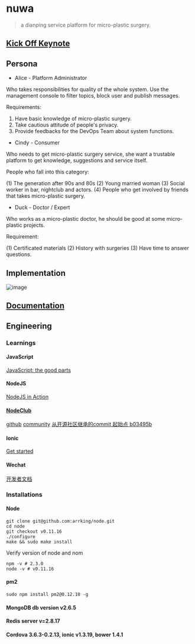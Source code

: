 # nuwa

> a dianping service platform for micro-plastic surgery.


## [Kick Off Keynote](https://github.com/arrking/nuwa-docs/blob/master/keynotes/nuwa_kick_off.pdf)

## Persona

* Alice - Platform Administrator 

Who takes responsibilities for quality of the whole system. Use the management console to filter topics, block user and publish messages.

Requirements: 

1) Have basic knowledge of micro-plastic surgery.
2) Take cautious attitude of people's privacy.
3) Provide feedbacks for the DevOps Team about system functions.

* Cindy - Consumer

Who needs to get micro-plastic surgery service, she want a trustable platform to get knowledge, suggestions and service itself.

People who fall into this category:

(1) The generation after 90s and 80s 
(2) Young married woman
(3) Social worker in bar, nightclub and actors.
(4) People who get involved by friends that takes micro-plastic surgery.

* Duck - Doctor / Expert 

Who works as a micro-plastic doctor, he should be good at some micro-plastic projects.

Requirement:

(1) Certificated materials (2) History with surgeries (3) Have time to answer questions.


## Implementation

![image](https://github.com/arrking/nuwa-docs/blob/master/omnigraffle/app-implementations.png)

## [Documentation](https://github.com/arrking/nuwa-docs)

## Engineering
### Learnings

#### JavaScript
[JavaScript: the good parts](http://git.oschina.net/ubiware/tech-books/blob/master/javascript-the-good-parts-en-US.pdf)
#### NodeJS
[NodeJS in Action](http://git.oschina.net/ubiware/tech-books/blob/master/nodejs-in-action.pdf)
#### [NodeClub](https://github.com/arrking/wildfire/blob/master/nodeclub.README.md)
[github](https://github.com/cnodejs/nodeclub)
[community](https://cnodejs.org/)
[从开源社区继承的commit 起始点 b03495b](https://github.com/arrking/wildfire/releases/tag/c1)
#### Ionic
[Get started](http://ionicframework.com/getting-started/)
#### Wechat
[开发者文档](http://mp.weixin.qq.com/wiki/home/index.html)

### Installations
#### Node
```
git clone git@github.com:arrking/node.git
cd node 
git checkout v0.11.16
./configure 
make && sudo make install
```
Verify version of node and nom
```
npm -v # 2.3.0
node -v # v0.11.16
```

#### pm2
```
sudo npm install pm2@0.12.10 -g
```

#### MongoDB db version v2.6.5

#### Redis server v=2.8.17

#### Cordova 3.6.3-0.2.13, ionic v1.3.19, bower 1.4.1


